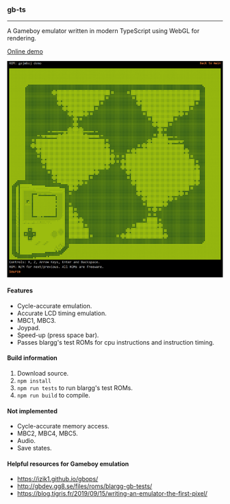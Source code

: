 ### gb-ts

-----

A Gameboy emulator written in modern TypeScript using WebGL for rendering.

[Online demo](http://nauful.com/pages/gb/)

![](Screenshot.png)

#### Features
* Cycle-accurate emulation.
* Accurate LCD timing emulation.
* MBC1, MBC3.
* Joypad.
* Speed-up (press space bar).
* Passes blargg's test ROMs for cpu instructions and instruction timing.

#### Build information
1. Download source.
2. `npm install`
3. `npm run tests` to run blargg's test ROMs.
4. `npm run build` to compile.

#### Not implemented
* Cycle-accurate memory access.
* MBC2, MBC4, MBC5.
* Audio.
* Save states.

#### Helpful resources for Gameboy emulation
* https://izik1.github.io/gbops/
* http://gbdev.gg8.se/files/roms/blargg-gb-tests/
* https://blog.tigris.fr/2019/09/15/writing-an-emulator-the-first-pixel/